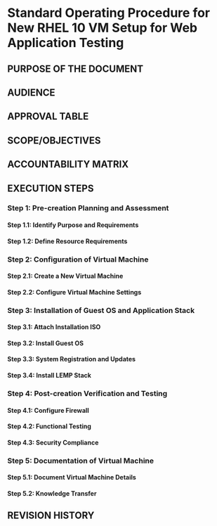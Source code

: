 # Standard Operating Procedure for New RHEL 10 VM Setup for Web Application Testing
## PURPOSE OF THE DOCUMENT

## AUDIENCE

## APPROVAL TABLE

## SCOPE/OBJECTIVES

## ACCOUNTABILITY MATRIX

## EXECUTION STEPS
### Step 1: Pre-creation Planning and Assessment
#### Step 1.1: Identify Purpose and Requirements
#### Step 1.2: Define Resource Requirements
### Step 2: Configuration of Virtual Machine
#### Step 2.1: Create a New Virtual Machine
#### Step 2.2: Configure Virtual Machine Settings
### Step 3: Installation of Guest OS and Application Stack
#### Step 3.1: Attach Installation ISO
#### Step 3.2: Install Guest OS
#### Step 3.3: System Registration and Updates
#### Step 3.4: Install LEMP Stack
### Step 4: Post-creation Verification and Testing
#### Step 4.1: Configure Firewall
#### Step 4.2: Functional Testing
#### Step 4.3: Security Compliance
### Step 5: Documentation of Virtual Machine
#### Step 5.1: Document Virtual Machine Details
#### Step 5.2: Knowledge Transfer
## REVISION HISTORY
